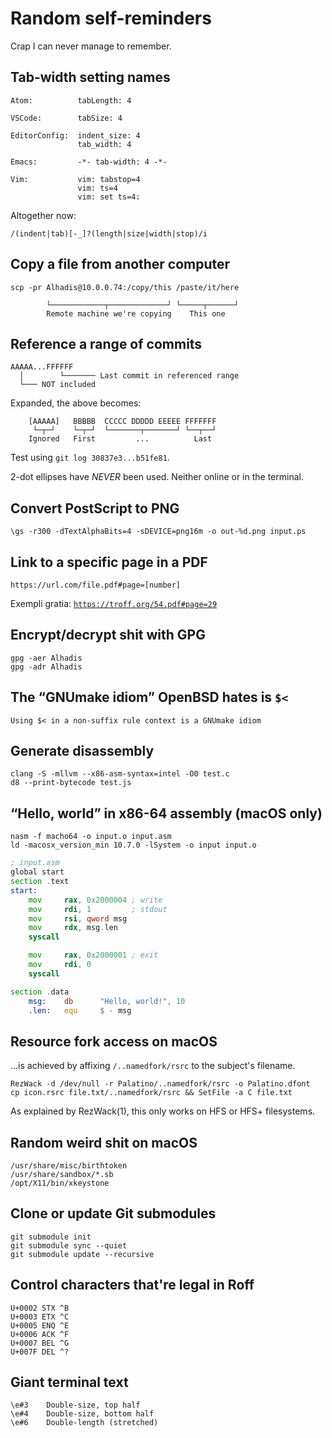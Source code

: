 Random self-reminders
=====================

Crap I can never manage to remember.


Tab-width setting names
-----------------------

	Atom:          tabLength: 4
	
	VSCode:        tabSize: 4
	
	EditorConfig:  indent_size: 4
	               tab_width: 4

	Emacs:         -*- tab-width: 4 -*-

	Vim:           vim: tabstop=4
	               vim: ts=4
	               vim: set ts=4:
Altogether now:

~~~regexp
/(indent|tab)[-_]?(length|size|width|stop)/i
~~~



Copy a file from another computer
---------------------------------

	scp -pr Alhadis@10.0.0.74:/copy/this /paste/it/here
	
	        └────────────┬─────────────┘ └─────┬──────┘
	        Remote machine we're copying    This one



Reference a range of commits
----------------------------

	AAAAA...FFFFFF
	  │        └─────── Last commit in referenced range
	  └─── NOT included

Expanded, the above becomes:

	    [AAAAA]   BBBBB  CCCCC DDDDD EEEEE FFFFFFF
	     └─┬─┘    └─┬─┘  └───────┬───────┘ └──┬──┘
	    Ignored   First         ...          Last

Test using `git log 30837e3...b51fe81`.

2-dot ellipses have *NEVER* been used. Neither online or in the terminal.



Convert PostScript to PNG
-------------------------

	\gs -r300 -dTextAlphaBits=4 -sDEVICE=png16m -o out-%d.png input.ps



Link to a specific page in a PDF
--------------------------------

	https://url.com/file.pdf#page=[number]

Exempli gratia: [`https://troff.org/54.pdf#page=29`](https://troff.org/54.pdf#page=29)



Encrypt/decrypt shit with GPG
-----------------------------

	gpg -aer Alhadis
	gpg -adr Alhadis



The “GNUmake idiom” OpenBSD hates is `$<`
-----------------------------------------

	Using $< in a non-suffix rule context is a GNUmake idiom



Generate disassembly
--------------------

	clang -S -mllvm --x86-asm-syntax=intel -O0 test.c
	d8 --print-bytecode test.js



“Hello, world” in x86-64 assembly (macOS only)
----------------------------------------------

	nasm -f macho64 -o input.o input.asm
	ld -macosx_version_min 10.7.0 -lSystem -o input input.o

~~~asm
; input.asm
global start
section .text
start:
	mov     rax, 0x2000004 ; write
	mov     rdi, 1         ; stdout
	mov     rsi, qword msg
	mov     rdx, msg.len
	syscall

	mov     rax, 0x2000001 ; exit
	mov     rdi, 0
	syscall

section .data
	msg:    db      "Hello, world!", 10
	.len:   equ     $ - msg
~~~



Resource fork access on macOS
-----------------------------

…is achieved by affixing `/..namedfork/rsrc` to the subject's filename.

	RezWack -d /dev/null -r Palatino/..namedfork/rsrc -o Palatino.dfont
	cp icon.rsrc file.txt/..namedfork/rsrc && SetFile -a C file.txt

As explained by RezWack(1), this only works on HFS or HFS+ filesystems.



Random weird shit on macOS
--------------------------

	/usr/share/misc/birthtoken
	/usr/share/sandbox/*.sb
	/opt/X11/bin/xkeystone



Clone or update Git submodules
------------------------------

	git submodule init
	git submodule sync --quiet
	git submodule update --recursive



Control characters that're legal in Roff
----------------------------------------

	U+0002 STX ^B
	U+0003 ETX ^C
	U+0005 ENQ ^E
	U+0006 ACK ^F
	U+0007 BEL ^G
	U+007F DEL ^?



Giant terminal text
-------------------

	\e#3    Double-size, top half
	\e#4    Double-size, bottom half
	\e#6    Double-length (stretched)
